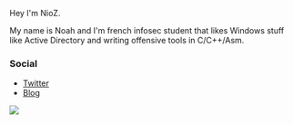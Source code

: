 Hey I'm NioZ.

My name is Noah and I'm french infosec student that likes Windows stuff like Active Directory and writing offensive tools in C/C++/Asm.

### Social

- [Twitter](https://github.com/NioZow)
- [Blog](https://niozow.github.io/)

<a>
  <img align="center" src="https://github-readme-stats.vercel.app/api/top-langs/?username=NioZow&layout=compact&show_icons=true&theme=tokyonight" />
</a>
